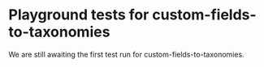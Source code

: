 # Playground tests for custom-fields-to-taxonomies
We are still awaiting the first test run for custom-fields-to-taxonomies.
